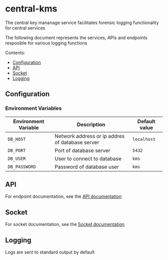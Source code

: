 # central-kms

The central key mananage service facilitates forensic logging functionality for central services

The following document represents the services, APIs and endpoints resposible for various logging functions

Contents:

- [Configuration](#configuration)
- [API](#api)
- [Socket](#socket)
- [Logging](#logging)

## Configuration

### Environment Variables

| Environment Variable | Description | Default value |
| -------------------- | ----------- | ------------- |
| `DB_HOST` | Network address or ip addres of database server | `localhost` |
| `DB_PORT` | Port of database server | `5432` |
| `DB_USER` | User to connect to database | `kms` |
| `DB_PASSWORD` | Password of database user | `kms` |

## API

For endpoint documentation, see the [API documentation](API.md)

## Socket

For socket documentation, see the [Socket documentation](Socket.md)

## Logging

Logs are sent to standard output by default
